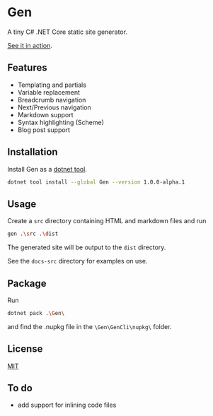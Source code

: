 # Gen

A tiny C# .NET Core static site generator. 

[See it in action](https://e-wipond.github.io/Gen/).

## Features

- Templating and partials
- Variable replacement 
- Breadcrumb navigation 
- Next/Previous navigation 
- Markdown support
- Syntax highlighting (Scheme)
- Blog post support 

## Installation

Install Gen as a [dotnet tool](https://docs.microsoft.com/en-us/dotnet/core/tools/dotnet-tool-install).

```bash
dotnet tool install --global Gen --version 1.0.0-alpha.1
```

## Usage

Create a `src` directory containing HTML and markdown files and run

```bash
gen .\src .\dist
```

The generated site will be output to the `dist` directory. 

See the `docs-src` directory for examples on use.

## Package

Run

```bash
dotnet pack .\Gen\
```

and find the .nupkg file in the `\Gen\GenCli\nupkg\` folder.

## License

[MIT](https://choosealicense.com/licenses/mit/)

## To do

- add support for inlining code files